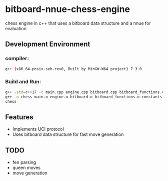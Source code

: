 # bitboard-nnue-chess-engine
chess engine in c++ that uses a bitboard data structure and a nnue for evaluation

## Development Environment
### compiler:
```bash
g++ (x86_64-posix-seh-rev0, Built by MinGW-W64 project) 7.3.0
```

### Build and Run:
```bash
g++ -std=c++17 -c main.cpp engine.cpp bitboard.cpp bitboard_functions.cpp constants.cpp
g++ -o chess main.o engine.o bitboard.o bitboard_functions.o constants.o
chess
```

## Features
- Implements UCI protocol
- Uses bitboard data structure for fast move generation

## TODO
- fen parsing
- queen moves
- move generation
